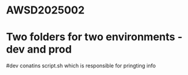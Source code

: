 # AWSD2025002

# Two folders for two environments -dev and prod
#dev conatins script.sh which is responsible for pringting info
